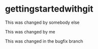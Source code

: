 # gettingstartedwithgit

This was changed by somebody else

This was changed by me

This was changed in the bugfix branch



